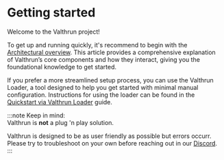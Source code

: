 # Getting started

Welcome to the Valthrun project!  
  
To get up and running quickly, it's recommend to begin with the [Architectural overview](./010_architechture.md). This article provides a comprehensive explanation of Valthrun’s core components and how they interact, giving you the foundational knowledge to get started.

If you prefer a more streamlined setup process, you can use the Valthrun Loader, a tool designed to help you get started with minimal manual configuration. Instructions for using the loader can be found in the [Quickstart via Valthrun Loader](./020_loader.md) guide.

:::note
Keep in mind:  
Valthrun is **not** a plug 'n play solution.  
  
Valthrun is designed to be as user friendly as possible but errors occurr.  
Please try to troubleshoot on your own before reaching out in our [Discord](/general/discord).
:::